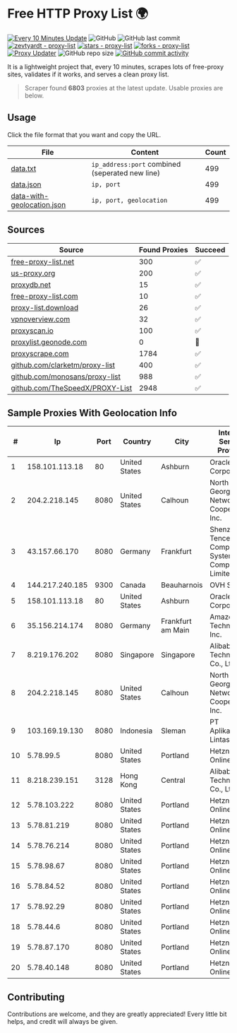 
# Free HTTP Proxy List 🌍

[![Every 10 Minutes Update](https://github.com/mertguvencli/http-proxy-list/actions/workflows/main.yml/badge.svg?branch=main)](https://github.com/mertguvencli/http-proxy-list/actions/workflows/main.yml)
![GitHub](https://img.shields.io/github/license/mertguvencli/http-proxy-list)
![GitHub last commit](https://img.shields.io/github/last-commit/mertguvencli/http-proxy-list)
[![zevtyardt - proxy-list](https://img.shields.io/static/v1?label=zevtyardt&message=proxy-list&color=blue&logo=github)](https://github.com/zevtyardt/proxy-list "Go to GitHub repo")
[![stars - proxy-list](https://img.shields.io/github/stars/zevtyardt/proxy-list?style=social)](https://github.com/zevtyardt/proxy-list)
[![forks - proxy-list](https://img.shields.io/github/forks/zevtyardt/proxy-list?style=social)](https://github.com/zevtyardt/proxy-list)
[![Proxy Updater](https://github.com/zevtyardt/proxy-list/workflows/Proxy%20Updater/badge.svg)](https://github.com/zevtyardt/proxy-list/actions?query=workflow:"Proxy+Updater")
![GitHub repo size](https://img.shields.io/github/repo-size/zevtyardt/proxy-list)
[![GitHub commit activity](https://img.shields.io/github/commit-activity/m/zevtyardt/proxy-list?logo=commits)](https://github.com/zevtyardt/proxy-list/commits/main)

It is a lightweight project that, every 10 minutes, scrapes lots of free-proxy sites, validates if it works, and serves a clean proxy list.

> Scraper found **6803** proxies at the latest update. Usable proxies are below.

## Usage

Click the file format that you want and copy the URL.

|File|Content|Count|
|----|-------|-----|
|[data.txt](https://raw.githubusercontent.com/mertguvencli/http-proxy-list/main/proxy-list/data.txt)|`ip_address:port` combined (seperated new line)|499|
|[data.json](https://raw.githubusercontent.com/mertguvencli/http-proxy-list/main/proxy-list/data.json)|`ip, port`|499|
|[data-with-geolocation.json](https://raw.githubusercontent.com/mertguvencli/http-proxy-list/main/proxy-list/data-with-geolocation.json)|`ip, port, geolocation`|499|

## Sources

|Source|Found Proxies|Succeed|
|------|-------------|-------|
|[free-proxy-list.net](https://free-proxy-list.net)|300|✅|
|[us-proxy.org](https://www.us-proxy.org)|200|✅|
|[proxydb.net](http://proxydb.net)|15|✅|
|[free-proxy-list.com](https://free-proxy-list.com/?page=&port=&type%5B%5D=http&type%5B%5D=https&up_time=0&search=Search)|10|✅|
|[proxy-list.download](https://www.proxy-list.download/HTTP)|26|✅|
|[vpnoverview.com](https://vpnoverview.com/privacy/anonymous-browsing/free-proxy-servers)|32|✅|
|[proxyscan.io](https://www.proxyscan.io)|100|✅|
|[proxylist.geonode.com](https://proxylist.geonode.com/api/proxy-list?limit=300&page=1&sort_by=lastChecked&sort_type=desc&protocols=http,https)|0|🚫|
|[proxyscrape.com](https://api.proxyscrape.com/v2/?request=displayproxies&protocol=http&timeout=10000&country=all&ssl=all&anonymity=all)|1784|✅|
|[github.com/clarketm/proxy-list](https://raw.githubusercontent.com/clarketm/proxy-list/master/proxy-list-raw.txt)|400|✅|
|[github.com/monosans/proxy-list](https://raw.githubusercontent.com/monosans/proxy-list/main/proxies/http.txt)|988|✅|
|[github.com/TheSpeedX/PROXY-List](https://raw.githubusercontent.com/TheSpeedX/PROXY-List/master/http.txt)|2948|✅|


## Sample Proxies With Geolocation Info

|#|Ip|Port|Country|City|Internet Service Provider|
|-|--|----|-------|----|-------------------------|
|1|158.101.113.18|80|United States|Ashburn|Oracle Corporation|
|2|204.2.218.145|8080|United States|Calhoun|North Georgia Network Cooperative, Inc.|
|3|43.157.66.170|8080|Germany|Frankfurt|Shenzhen Tencent Computer Systems Company Limited|
|4|144.217.240.185|9300|Canada|Beauharnois|OVH SAS|
|5|158.101.113.18|80|United States|Ashburn|Oracle Corporation|
|6|35.156.214.174|8080|Germany|Frankfurt am Main|Amazon Technologies Inc.|
|7|8.219.176.202|8080|Singapore|Singapore|Alibaba (US) Technology Co., Ltd.|
|8|204.2.218.145|8080|United States|Calhoun|North Georgia Network Cooperative, Inc.|
|9|103.169.19.130|8080|Indonesia|Sleman|PT Aplikanusa Lintasarta|
|10|5.78.99.5|8080|United States|Portland|Hetzner Online GmbH|
|11|8.218.239.151|3128|Hong Kong|Central|Alibaba (US) Technology Co., Ltd.|
|12|5.78.103.222|8080|United States|Portland|Hetzner Online GmbH|
|13|5.78.81.219|8080|United States|Portland|Hetzner Online GmbH|
|14|5.78.76.214|8080|United States|Portland|Hetzner Online GmbH|
|15|5.78.98.67|8080|United States|Portland|Hetzner Online GmbH|
|16|5.78.84.52|8080|United States|Portland|Hetzner Online GmbH|
|17|5.78.92.29|8080|United States|Portland|Hetzner Online GmbH|
|18|5.78.44.6|8080|United States|Portland|Hetzner Online GmbH|
|19|5.78.87.170|8080|United States|Portland|Hetzner Online GmbH|
|20|5.78.40.148|8080|United States|Portland|Hetzner Online GmbH|



## Contributing

Contributions are welcome, and they are greatly appreciated! Every
little bit helps, and credit will always be given.

